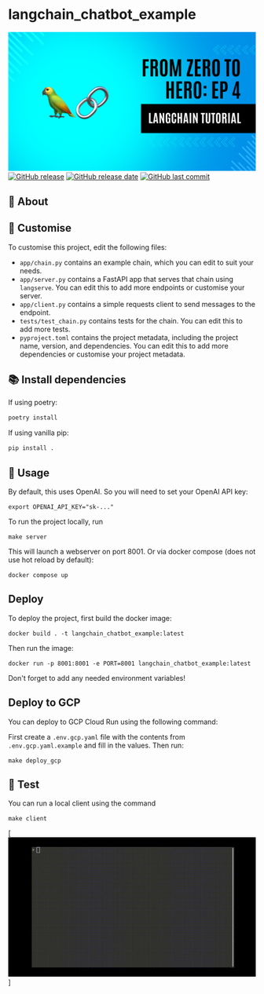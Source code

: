 # langchain_chatbot_example
[![Langchain Chatbot example](assets/logo.png)](https://medium.com/@iamdgarcia/from-zero-to-hero-llms-edition-episode-4-building-a-chatbot-with-langchain-424dbf365602)
[![GitHub release](https://img.shields.io/github/v/release/danigarci1/langchain_chatbot)](#)
[![GitHub release date](https://img.shields.io/github/release-date/danigarci1/langchain_chatbot)](#)
[![GitHub last commit](https://img.shields.io/github/last-commit/danigarci1/langchain_chatbot)](#)

## 🚀 About


## 📝 Customise

To customise this project, edit the following files:

- `app/chain.py` contains an example chain, which you can edit to suit your needs.
- `app/server.py` contains a FastAPI app that serves that chain using `langserve`. You can edit this to add more endpoints or customise your server.
- `app/client.py` contains a simple requests client to send messages to the endpoint.
- `tests/test_chain.py` contains tests for the chain. You can edit this to add more tests.
- `pyproject.toml` contains the project metadata, including the project name, version, and dependencies. You can edit this to add more dependencies or customise your project metadata.

## 📚 Install dependencies

If using poetry:

```bash
poetry install
```

If using vanilla pip:

```bash
pip install .
```

## 📃 Usage

By default, this uses OpenAI. So you will need to set your OpenAI API key:

```
export OPENAI_API_KEY="sk-..."
```

To run the project locally, run

```
make server
```

This will launch a webserver on port 8001.
Or via docker compose (does not use hot reload by default):

```
docker compose up
```




## Deploy

To deploy the project, first build the docker image:

```
docker build . -t langchain_chatbot_example:latest
```

Then run the image:

```
docker run -p 8001:8001 -e PORT=8001 langchain_chatbot_example:latest
```

Don't forget to add any needed environment variables!

## Deploy to GCP

You can deploy to GCP Cloud Run using the following command:

First create a `.env.gcp.yaml` file with the contents from `.env.gcp.yaml.example` and fill in the values. Then run:

```
make deploy_gcp
```

## 🤝 Test

You can run a local client using the command
```
make client
```
[![Langchain Chatbot example](assets/sample_client.gif)]


